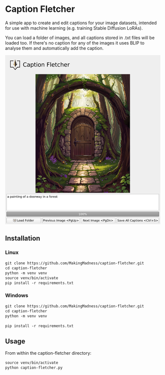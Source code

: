 # Caption Fletcher

A simple app to create and edit captions for your image datasets, intended for use with machine learning (e.g. training Stable Diffusion LoRAs).

You can load a folder of images, and all captions stored in .txt files will be loaded too. If there's no caption for any of the images it uses BLIP to analyse them and automatically add the caption.

![Caption Fletcher Screenshot](https://github.com/MakingMadness/caption-fletcher/blob/main/images/screenshot.png?raw=true)

## Installation

### Linux

```
git clone https://github.com/MakingMadness/caption-fletcher.git
cd caption-fletcher
python -m venv venv
source venv/bin/activate
pip install -r requirements.txt
```

### Windows

```
git clone https://github.com/MakingMadness/caption-fletcher.git
cd caption-fletcher
python -m venv venv

pip install -r requirements.txt
```

## Usage

From within the caption-fletcher directory:

```
source venv/bin/activate
python caption-fletcher.py
```